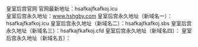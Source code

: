 皇室后宫官网
官网最新地址：hsafkajfkafkoj.icu <br>
皇室后宫永久地址：www.hshgby.com
皇室后宫永久地址（新域名一）：hsafkajfkafkoj.icu
皇室后宫永久地址（新域名二）：hsafkajfkafkoj.sbs
皇室后宫永久地址（新域名三）：hsafkajfkafkoj.cfd
皇室后宫永久地址（新域名四）：
皇室后宫永久地址（新域名五）：
